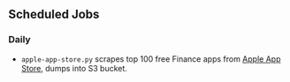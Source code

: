 ## Scheduled Jobs

### Daily

- `apple-app-store.py` scrapes top 100 free Finance apps from [Apple App Store](https://apps.apple.com/us/charts/iphone/finance-apps/6015?chart=top-free), dumps into S3 bucket.
